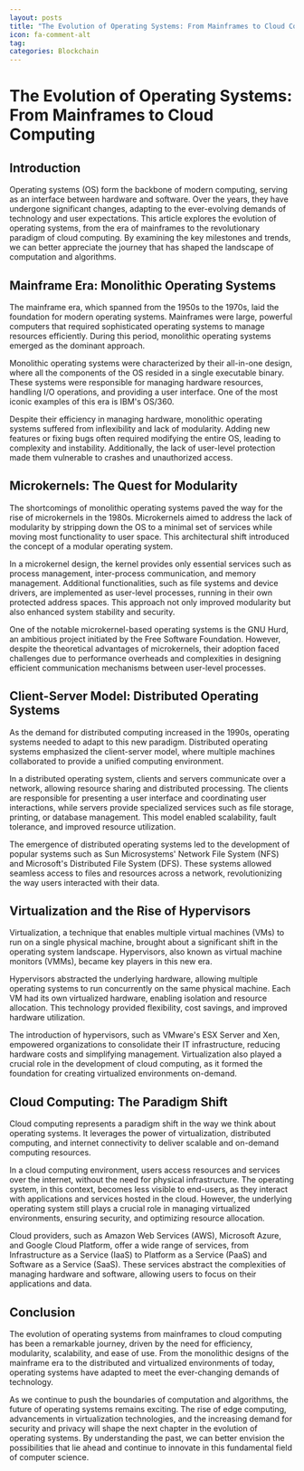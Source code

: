 ```yaml
---
layout: posts
title: "The Evolution of Operating Systems: From Mainframes to Cloud Computing"
icon: fa-comment-alt
tag:      
categories: Blockchain
---
```



# The Evolution of Operating Systems: From Mainframes to Cloud Computing

## Introduction

Operating systems (OS) form the backbone of modern computing, serving as an interface between hardware and software. Over the years, they have undergone significant changes, adapting to the ever-evolving demands of technology and user expectations. This article explores the evolution of operating systems, from the era of mainframes to the revolutionary paradigm of cloud computing. By examining the key milestones and trends, we can better appreciate the journey that has shaped the landscape of computation and algorithms.

## Mainframe Era: Monolithic Operating Systems

The mainframe era, which spanned from the 1950s to the 1970s, laid the foundation for modern operating systems. Mainframes were large, powerful computers that required sophisticated operating systems to manage resources efficiently. During this period, monolithic operating systems emerged as the dominant approach.

Monolithic operating systems were characterized by their all-in-one design, where all the components of the OS resided in a single executable binary. These systems were responsible for managing hardware resources, handling I/O operations, and providing a user interface. One of the most iconic examples of this era is IBM's OS/360.

Despite their efficiency in managing hardware, monolithic operating systems suffered from inflexibility and lack of modularity. Adding new features or fixing bugs often required modifying the entire OS, leading to complexity and instability. Additionally, the lack of user-level protection made them vulnerable to crashes and unauthorized access.

## Microkernels: The Quest for Modularity

The shortcomings of monolithic operating systems paved the way for the rise of microkernels in the 1980s. Microkernels aimed to address the lack of modularity by stripping down the OS to a minimal set of services while moving most functionality to user space. This architectural shift introduced the concept of a modular operating system.

In a microkernel design, the kernel provides only essential services such as process management, inter-process communication, and memory management. Additional functionalities, such as file systems and device drivers, are implemented as user-level processes, running in their own protected address spaces. This approach not only improved modularity but also enhanced system stability and security.

One of the notable microkernel-based operating systems is the GNU Hurd, an ambitious project initiated by the Free Software Foundation. However, despite the theoretical advantages of microkernels, their adoption faced challenges due to performance overheads and complexities in designing efficient communication mechanisms between user-level processes.

## Client-Server Model: Distributed Operating Systems

As the demand for distributed computing increased in the 1990s, operating systems needed to adapt to this new paradigm. Distributed operating systems emphasized the client-server model, where multiple machines collaborated to provide a unified computing environment.

In a distributed operating system, clients and servers communicate over a network, allowing resource sharing and distributed processing. The clients are responsible for presenting a user interface and coordinating user interactions, while servers provide specialized services such as file storage, printing, or database management. This model enabled scalability, fault tolerance, and improved resource utilization.

The emergence of distributed operating systems led to the development of popular systems such as Sun Microsystems' Network File System (NFS) and Microsoft's Distributed File System (DFS). These systems allowed seamless access to files and resources across a network, revolutionizing the way users interacted with their data.

## Virtualization and the Rise of Hypervisors

Virtualization, a technique that enables multiple virtual machines (VMs) to run on a single physical machine, brought about a significant shift in the operating system landscape. Hypervisors, also known as virtual machine monitors (VMMs), became key players in this new era.

Hypervisors abstracted the underlying hardware, allowing multiple operating systems to run concurrently on the same physical machine. Each VM had its own virtualized hardware, enabling isolation and resource allocation. This technology provided flexibility, cost savings, and improved hardware utilization.

The introduction of hypervisors, such as VMware's ESX Server and Xen, empowered organizations to consolidate their IT infrastructure, reducing hardware costs and simplifying management. Virtualization also played a crucial role in the development of cloud computing, as it formed the foundation for creating virtualized environments on-demand.

## Cloud Computing: The Paradigm Shift

Cloud computing represents a paradigm shift in the way we think about operating systems. It leverages the power of virtualization, distributed computing, and internet connectivity to deliver scalable and on-demand computing resources.

In a cloud computing environment, users access resources and services over the internet, without the need for physical infrastructure. The operating system, in this context, becomes less visible to end-users, as they interact with applications and services hosted in the cloud. However, the underlying operating system still plays a crucial role in managing virtualized environments, ensuring security, and optimizing resource allocation.

Cloud providers, such as Amazon Web Services (AWS), Microsoft Azure, and Google Cloud Platform, offer a wide range of services, from Infrastructure as a Service (IaaS) to Platform as a Service (PaaS) and Software as a Service (SaaS). These services abstract the complexities of managing hardware and software, allowing users to focus on their applications and data.

## Conclusion

The evolution of operating systems from mainframes to cloud computing has been a remarkable journey, driven by the need for efficiency, modularity, scalability, and ease of use. From the monolithic designs of the mainframe era to the distributed and virtualized environments of today, operating systems have adapted to meet the ever-changing demands of technology.

As we continue to push the boundaries of computation and algorithms, the future of operating systems remains exciting. The rise of edge computing, advancements in virtualization technologies, and the increasing demand for security and privacy will shape the next chapter in the evolution of operating systems. By understanding the past, we can better envision the possibilities that lie ahead and continue to innovate in this fundamental field of computer science.